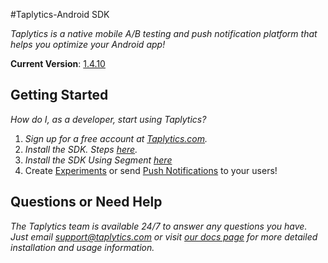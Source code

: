 #Taplytics-Android SDK

_Taplytics is a native mobile A/B testing and push notification platform that helps you optimize your Android app!_

**Current Version**: [1.4.10](https://github.com/taplytics/Taplytics-Android-SDK/releases/tag/1.4.10)

## Getting Started

_How do I, as a developer, start using Taplytics?_ 

1. _Sign up for a free account at [Taplytics.com](https://taplytics.com?utm_source=github&utm_campaign=documentation&utm_medium=content)._
2. _Install the SDK. Steps [here](/START.md)._
3. _Install the SDK Using Segment [here](/SEGMENT.md)_
4. Create [Experiments](/EXPERIMENTS.md) or send [Push Notifications](/PUSH.md) to your users!

## Questions or Need Help

_The Taplytics team is available 24/7 to answer any questions you have. Just email support@taplytics.com or visit [our docs page](https://taplytics.com/docs?utm_source=github&utm_campaign=documentation&utm_medium=content) for more detailed installation and usage information._
